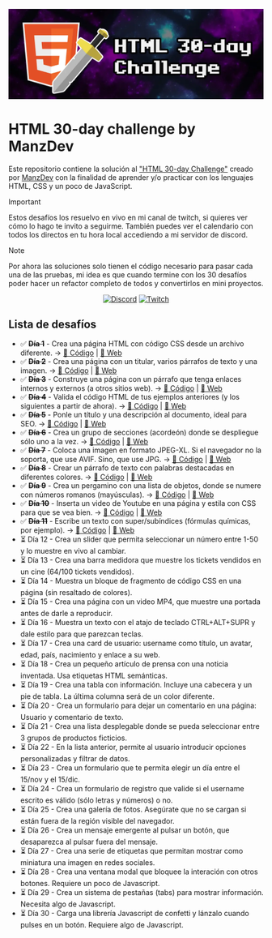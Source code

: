 ![HTML 30-day challenge](./assets/img/HTML-30-day-challenge.webp)


# HTML 30-day challenge by ManzDev

Este repositorio contiene la solución al ["HTML 30-day Challenge"](https://lenguajehtml.com/challenge/) creado por [ManzDev](https://manz.dev) con la finalidad de aprender y/o practicar con los lenguajes HTML, CSS y un poco de JavaScript.

> [!IMPORTANT]
> Estos desafíos los resuelvo en vivo en mi canal de twitch, si quieres ver cómo lo hago te invito a seguirme. También puedes ver el calendario con todos los directos en tu hora local accediendo a mi servidor de discord.

> [!NOTE]
> Por ahora las soluciones solo tienen el código necesario para pasar cada una de las pruebas, mi idea es que cuando termine con los 30 desafíos poder hacer un refactor completo de todos y convertirlos en mini proyectos.

<div align="center">

[![Discord](https://img.shields.io/badge/Discord-5865F2.svg?style=for-the-badge&logo=Discord&logoColor=white)](https://discord.gg/AFrzAEYA85)
[![Twitch](https://img.shields.io/badge/Twitch-9146FF.svg?style=for-the-badge&logo=Twitch&logoColor=white)](https://twitch.tv/odracirdev)

</div>

## Lista de desafíos

 - ✅ **~~Día 1~~** - Crea una página HTML con código CSS desde un archivo diferente. → [📄 Código](./01/) | [🔗 Web](https://odracirdev.github.io/challengeHTML/01/index.html)
 - ✅ **~~Día 2~~** - Crea una página con un titular, varios párrafos de texto y una imagen. → [📄 Código](./02/) | [🔗 Web](https://odracirdev.github.io/challengeHTML/02/index.html)
 - ✅ **~~Día 3~~** - Construye una página con un párrafo que tenga enlaces internos y externos (a otros sitios web). → [📄 Código](./03/) | [🔗 Web](https://odracirdev.github.io/challengeHTML/03/index.html)
 - ✅ **~~Día 4~~** - Valida el código HTML de tus ejemplos anteriores (y los siguientes a partir de ahora). → [📄 Código](./04/) | [🔗 Web](https://odracirdev.github.io/challengeHTML/04/index.html)
 - ✅ **~~Día 5~~** - Ponle un título y una descripción al documento, ideal para SEO. → [📄 Código](./05/) | [🔗 Web](https://odracirdev.github.io/challengeHTML/05/index.html)
 - ✅ **~~Día 6~~** - Crea un grupo de secciones (acordeón) donde se despliegue sólo uno a la vez. → [📄 Código](./06/) | [🔗 Web](https://odracirdev.github.io/challengeHTML/06/index.html)
 - ✅ **~~Día 7~~** - Coloca una imagen en formato JPEG-XL. Si el navegador no la soporta, que use AVIF. Sino, que use JPG. → [📄 Código](./07/) | [🔗 Web](https://odracirdev.github.io/challengeHTML/07/index.html)
 - ✅ **~~Día 8~~** - Crear un párrafo de texto con palabras destacadas en diferentes colores. → [📄 Código](./08/) | [🔗 Web](https://odracirdev.github.io/challengeHTML/08/index.html)
 - ✅ **~~Día 9~~** - Crea un pergamino con una lista de objetos, donde se numere con números romanos (mayúsculas). → [📄 Código](./09/) | [🔗 Web](https://odracirdev.github.io/challengeHTML/09/index.html)
 - ✅ **~~Día 10~~** - Inserta un video de Youtube en una página y estila con CSS para que se vea bien. → [📄 Código](./10/) | [🔗 Web](https://odracirdev.github.io/challengeHTML/10/index.html)
 - ✅ **~~Día 11~~** - Escribe un texto con super/subíndices (fórmulas químicas, por ejemplo). → [📄 Código](./11/) | [🔗 Web](https://odracirdev.github.io/challengeHTML/11/index.html)
 - ⏳ Día 12 - Crea un slider que permita seleccionar un número entre 1-50 y lo muestre en vivo al cambiar.
 - ⏳ Día 13 - Crea una barra medidora que muestre los tickets vendidos en un cine (64/100 tickets vendidos).
 - ⏳ Día 14 - Muestra un bloque de fragmento de código CSS en una página (sin resaltado de colores).
 - ⏳ Día 15 - Crea una página con un video MP4, que muestre una portada antes de darle a reproducir.
 - ⏳ Día 16 - Muestra un texto con el atajo de teclado CTRL+ALT+SUPR y dale estilo para que parezcan teclas.
 - ⏳ Día 17 - Crea una card de usuario: username como título, un avatar, edad, país, nacimiento y enlace a su web.
 - ⏳ Día 18 - Crea un pequeño artículo de prensa con una noticia inventada. Usa etiquetas HTML semánticas.
 - ⏳ Día 19 - Crea una tabla con información. Incluye una cabecera y un pie de tabla. La última columna será de un color diferente.
 - ⏳ Día 20 - Crea un formulario para dejar un comentario en una página: Usuario y comentario de texto.
 - ⏳ Día 21 - Crea una lista desplegable donde se pueda seleccionar entre 3 grupos de productos ficticios.
 - ⏳ Día 22 - En la lista anterior, permite al usuario introducir opciones personalizadas y filtrar de datos.
 - ⏳ Día 23 - Crea un formulario que te permita elegir un día entre el 15/nov y el 15/dic.
 - ⏳ Día 24 - Crea un formulario de registro que valide si el username escrito es válido (sólo letras y números) o no.
 - ⏳ Día 25 - Crea una galería de fotos. Asegúrate que no se cargan si están fuera de la región visible del navegador.
 - ⏳ Día 26 - Crea un mensaje emergente al pulsar un botón, que desaparezca al pulsar fuera del mensaje.
 - ⏳ Día 27 - Crea una serie de etiquetas que permitan mostrar como miniatura una imagen en redes sociales.
 - ⏳ Día 28 - Crea una ventana modal que bloquee la interación con otros botones. Requiere un poco de Javascript.
 - ⏳ Día 29 - Crea un sistema de pestañas (tabs) para mostrar información. Necesita algo de Javascript.
 - ⏳ Día 30 - Carga una librería Javascript de confetti y lánzalo cuando pulses en un botón. Requiere algo de Javascript.